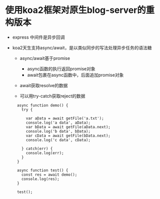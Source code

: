 # 使用koa2框架对原生blog-server的重构版本

- express 中间件是异步回调
- koa2天生支持async/await，是以类似同步的写法处理异步任务的语法糖

  - async/await基于promise
    - async函数的执行返回promise对象
    - await包裹在async函数中，后面追加promise对象

  - await获取resolve的数据
  - 可以用try-catch获取reject的数据

  ```
    async function demo() {
      try {
        
        var aData = await getFile('a.txt');
        console.log('a data', aData);
        var bData = await getFile(aData.next);
        console.log('b data', bData);
        var cData = await getFile(bData.next);
        console.log('c data', cData);

      } catch(err) {
        console.log(err);
      }
    }

    async function test() {
      const res = await demo();
      console.log(res);
    }

    test();
  ```